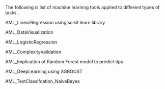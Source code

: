 The following is list of machine learning tools applied to different types of tasks . 

AML_LinearRegression using scikit learn library

AML_DataVisualization

AML_LogisticRegression

AML_ComplexityValidation

AML_Implication of Random Forest model to predict tips 

AML_DeepLearning using XGBOOST

AML_TextClassifcation_NaiveBayes
